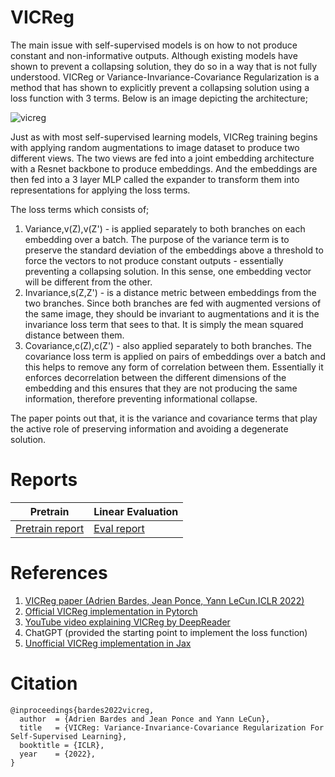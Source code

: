 # VICReg

The main issue with self-supervised models is on how to not produce constant and non-informative outputs. Although existing models have shown to prevent a collapsing solution, they do so in a way that is not fully understood. VICReg or Variance-Invariance-Covariance Regularization is a method that has shown to explicitly prevent a collapsing solution using a loss function with 3 terms. Below is an image depicting the architecture;

![vicreg](https://camo.githubusercontent.com/90f9241e251412881c9e6461140fc625384141778f25038662ac28d5a3db671f/68747470733a2f2f67656e6572616c6c79696e74656c6c6967656e742e636f6d2f7669637265672f7669637265675f6172636869746563747572652e706e67)

Just as with most self-supervised learning models, VICReg training begins with applying random augmentations to image dataset to produce two different views. The two views are fed into a joint embedding architecture with a Resnet backbone to produce embeddings. And the embeddings are then fed into a 3 layer MLP called the expander to transform them into representations for applying the loss terms.

The loss terms which consists of;
1. Variance,v(Z),v(Z') - is applied separately to both branches on each embedding over a batch. The purpose of the variance term is to preserve the standard deviation of the embeddings above a threshold to force the vectors to not produce constant outputs - essentially preventing a collapsing solution. In this sense, one embedding vector will be different from the other.
2. Invariance,s(Z,Z') - is a distance metric between embeddings from the two branches. Since both branches are fed with augmented versions of the same image, they should be invariant to augmentations and it is the invariance loss term that sees to that. It is simply the mean squared distance between them.
3. Covariance,c(Z),c(Z') - also applied separately to both branches. The covariance loss term is applied on pairs of embeddings over a batch and this helps to remove any form of correlation between them. Essentially it enforces decorrelation between the different dimensions of the embedding and this ensures that they are not producing the same information, therefore preventing informational collapse. 

The paper points out that, it is the variance and covariance terms that play the active role of preserving information and avoiding a degenerate solution. 

# Reports

| Pretrain | Linear Evaluation |
| -------- | ----------------- |
| [Pretrain report](https://api.wandb.ai/links/atiaisaac007/1vjzet87) | [Eval report](https://api.wandb.ai/links/atiaisaac007/6ikxe99k) |


# References

1. [VICReg paper (Adrien Bardes, Jean Ponce, Yann LeCun.ICLR 2022)](https://arxiv.org/pdf/2105.04906.pdf)
2. [Official VICReg implementation in Pytorch](https://github.com/facebookresearch/vicreg)
3. [YouTube video explaining VICReg by DeepReader](https://youtu.be/MzKDNmOJ67Q)
4. ChatGPT (provided the starting point to implement the loss function)
5. [Unofficial VICReg implementation in Jax](https://github.com/BalajiAI/VICReg)


# Citation
```
@inproceedings{bardes2022vicreg,
  author  = {Adrien Bardes and Jean Ponce and Yann LeCun},
  title   = {VICReg: Variance-Invariance-Covariance Regularization For Self-Supervised Learning},
  booktitle = {ICLR},
  year    = {2022},
}
```

